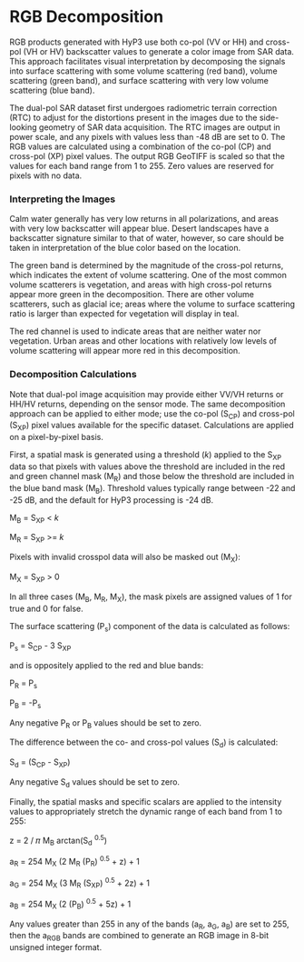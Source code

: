 RGB Decomposition
=================

RGB products generated with HyP3 use both co-pol (VV or HH) and cross-pol (VH or HV) backscatter values to generate a color image from SAR data. This approach facilitates visual interpretation by decomposing the signals into surface scattering with some volume scattering (red band), volume scattering (green band), and surface scattering with very low volume scattering (blue band).

The dual-pol SAR dataset first undergoes radiometric terrain correction (RTC) to adjust for the distortions present in the images due to the side-looking geometry of SAR data acquisition. The RTC images are output in power scale, and any pixels with values less than -48 dB are set to 0. The RGB values are calculated using a combination of the co-pol (CP) and cross-pol (XP) pixel values. The output RGB GeoTIFF is scaled so that the values for each band range from 1 to 255. Zero values are reserved for pixels with no data.

### Interpreting the Images

Calm water generally has very low returns in all polarizations, and areas with very low backscatter will appear blue. Desert landscapes have a backscatter signature similar to that of water, however, so care should be taken in interpretation of the blue color based on the location.

The green band is determined by the magnitude of the cross-pol returns, which indicates the extent of volume scattering. One of the most common volume scatterers is vegetation, and areas with high cross-pol returns appear more green in the decomposition. There are other volume scatterers, such as glacial ice; areas where the volume to surface scattering ratio is larger than expected for vegetation will display in teal.

The red channel is used to indicate areas that are neither water nor vegetation. Urban areas and other locations with relatively low levels of volume scattering will appear more red in this decomposition.

### Decomposition Calculations

Note that dual-pol image acquisition may provide either VV/VH returns or HH/HV returns, depending on the sensor mode. The same decomposition approach can be applied to either mode; use the co-pol (S<sub>CP</sub>) and cross-pol (S<sub>XP</sub>) pixel values available for the specific dataset. Calculations are applied on a pixel-by-pixel basis.

First, a spatial mask is generated using a threshold (*k*) applied to the S<sub>XP</sub> data so that pixels with values above the threshold are included in the red and green channel mask (M<sub>R</sub>) and those below the threshold are included in the blue band mask (M<sub>B</sub>). Threshold values typically range between -22 and -25 dB, and the default for HyP3 processing is -24 dB.

M<sub>B</sub> = S<sub>XP</sub> < *k*

M<sub>R</sub> = S<sub>XP</sub> >= *k*

Pixels with invalid crosspol data will also be masked out (M<sub>X</sub>):

M<sub>X</sub> = S<sub>XP</sub> > 0

In all three cases (M<sub>B</sub>, M<sub>R</sub>, M<sub>X</sub>), the mask pixels are assigned values of 1 for true and 0 for false. 

The surface scattering (P<sub>s</sub>) component of the data is calculated as follows:

P<sub>s</sub> = S<sub>CP</sub> - 3 S<sub>XP</sub>

and is oppositely applied to the red and blue bands:

P<sub>R</sub> = P<sub>s</sub>

P<sub>B</sub> = -P<sub>s</sub>

Any negative P<sub>R</sub> or P<sub>B</sub> values should be set to zero.

The difference between the co- and cross-pol values (S<sub>d</sub>) is calculated: 

S<sub>d</sub> = (S<sub>CP</sub> -  S<sub>XP</sub>)

Any negative S<sub>d</sub> values should be set to zero.

Finally, the spatial masks and specific scalars are applied to the intensity values to appropriately stretch the dynamic range of each band from 1 to 255:

z = 2 / 𝜋 M<sub>B</sub> arctan(S<sub>d</sub> <sup>0.5</sup>)

a<sub>R</sub> = 254 M<sub>X</sub> (2 M<sub>R</sub> (P<sub>R</sub>) <sup>0.5</sup> + z) + 1

a<sub>G</sub> = 254 M<sub>X</sub> (3 M<sub>R</sub> (S<sub>XP</sub>) <sup>0.5</sup> + 2z) + 1

a<sub>B</sub> = 254 M<sub>X</sub> (2 (P<sub>B</sub>) <sup>0.5</sup> + 5z) + 1

Any values greater than 255 in any of the bands (a<sub>R</sub>, a<sub>G</sub>, a<sub>B</sub>) are set to 255, then the a<sub>RGB</sub> bands are combined to generate an RGB image in 8-bit unsigned integer format.
